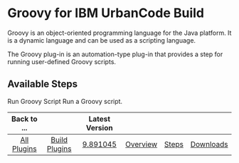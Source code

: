 
Groovy for IBM UrbanCode Build
==============================

Groovy is an object-oriented programming language for the Java platform. It is a dynamic language and can be used as a scripting language.

The Groovy plug-in is an automation-type plug-in that provides a step for running user-defined Groovy scripts.


Available Steps
---------------

Run Groovy Script Run a Groovy script.



|Back to ...||Latest Version||||
| :---: | :---: | :---: | :---: | :---: | :---: |
|[All Plugins](../../index.md)|[Build Plugins](../README.md)|[9.891045](https://raw.githubusercontent.com/UrbanCode/IBM-UCB-PLUGINS/main/files/Groovy/Groovy-9.891045.zip)|[Overview](overview.md)|[Steps](steps.md)|[Downloads](downloads.md)|
